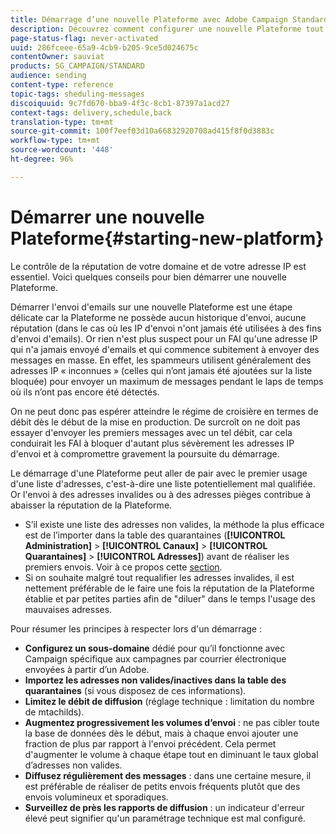 ```yaml
---
title: Démarrage d’une nouvelle Plateforme avec Adobe Campaign Standard
description: Découvrez comment configurer une nouvelle Plateforme tout en conservant la réputation de votre domaine et de votre adresse IP avec Adobe Campaign Standard.
page-status-flag: never-activated
uuid: 286fceee-65a9-4cb9-b205-9ce5d024675c
contentOwner: sauviat
products: SG_CAMPAIGN/STANDARD
audience: sending
content-type: reference
topic-tags: sheduling-messages
discoiquuid: 9c7fd670-bba9-4f3c-8cb1-87397a1acd27
context-tags: delivery,schedule,back
translation-type: tm+mt
source-git-commit: 100f7eef03d10a66832920708ad415f8f0d3883c
workflow-type: tm+mt
source-wordcount: '448'
ht-degree: 96%

---
```



# Démarrer une nouvelle Plateforme{#starting-new-platform}

Le contrôle de la réputation de votre domaine et de votre adresse IP est essentiel. Voici quelques conseils pour bien démarrer une nouvelle Plateforme.

Démarrer l&#39;envoi d&#39;emails sur une nouvelle Plateforme est une étape délicate car la Plateforme ne possède aucun historique d&#39;envoi, aucune réputation (dans le cas où les IP d&#39;envoi n&#39;ont jamais été utilisées à des fins d&#39;envoi d&#39;emails). Or rien n&#39;est plus suspect pour un FAI qu&#39;une adresse IP qui n&#39;a jamais envoyé d&#39;emails et qui commence subitement à envoyer des messages en masse. En effet, les spammeurs utilisent généralement des adresses IP « inconnues » (celles qui n’ont jamais été ajoutées sur la liste bloquée) pour envoyer un maximum de messages pendant le laps de temps où ils n’ont pas encore été détectés.

On ne peut donc pas espérer atteindre le régime de croisière en termes de débit dès le début de la mise en production. De surcroît on ne doit pas essayer d&#39;envoyer les premiers messages avec un tel débit, car cela conduirait les FAI à bloquer d&#39;autant plus sévèrement les adresses IP d&#39;envoi et à compromettre gravement la poursuite du démarrage.

Le démarrage d&#39;une Plateforme peut aller de pair avec le premier usage d&#39;une liste d&#39;adresses, c&#39;est-à-dire une liste potentiellement mal qualifiée. Or l&#39;envoi à des adresses invalides ou à des adresses pièges contribue à abaisser la réputation de la Plateforme.
* S’il existe une liste des adresses non valides, la méthode la plus efficace est de l’importer dans la table des quarantaines (**[!UICONTROL Administration]** > **[!UICONTROL Canaux]** > **[!UICONTROL Quarantaines]** > **[!UICONTROL Adresses]**) avant de réaliser les premiers envois. Voir à ce propos cette [section](../../sending/using/understanding-quarantine-management.md#identifying-quarantined-addresses-for-the-entire-platform).
* Si on souhaite malgré tout requalifier les adresses invalides, il est nettement préférable de le faire une fois la réputation de la Plateforme établie et par petites parties afin de &quot;diluer&quot; dans le temps l&#39;usage des mauvaises adresses.

Pour résumer les principes à respecter lors d&#39;un démarrage :
* **Configurez un sous-domaine** dédié pour qu’il fonctionne avec Campaign spécifique aux campagnes par courrier électronique envoyées à partir d’un Adobe.
* **Importez les adresses non valides/inactives dans la table des quarantaines** (si vous disposez de ces informations).
* **Limitez le débit de diffusion** (réglage technique : limitation du nombre de mtachilds).
* **Augmentez progressivement les volumes d’envoi** : ne pas cibler toute la base de données dès le début, mais à chaque envoi ajouter une fraction de plus par rapport à l&#39;envoi précédent. Cela permet d&#39;augmenter le volume à chaque étape tout en diminuant le taux global d’adresses non valides.
* **Diffusez régulièrement des messages** : dans une certaine mesure, il est préférable de réaliser de petits envois fréquents plutôt que des envois volumineux et sporadiques.
* **Surveillez de près les rapports de diffusion** : un indicateur d&#39;erreur élevé peut signifier qu&#39;un paramétrage technique est mal configuré.
